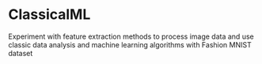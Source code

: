 # ClassicalML
Experiment with feature extraction methods to process image data and use classic data analysis and machine learning algorithms with Fashion MNIST dataset
